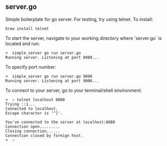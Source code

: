 ## server.go

Simple boilerplate for go server. For testing, try using telnet. To install:

``` 
brew install telnet
```

To start the server, navigate to your working directory where 'server.go` is located and run:

``` 
➜  simple_server go run server.go
Running server. Listening at port 8080...
```

To specify port number:
``` 
➜  simple_server go run server.go 9000
Running server. Listening at port 9000...
```



To connect to your server, go to your terminal/shell environment:

```
➜  ~ telnet localhost 8080
Trying ::1...
Connected to localhost.
Escape character is '^]'.

You've connected to the server at localhost:8080
Connection open.........
Closing connection......
Connection closed by foreign host.
➜  ~
```
